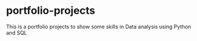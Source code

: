 # portfolio-projects
This is a portfolio projects to show some skills in Data analysis using Python and SQL
